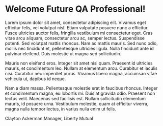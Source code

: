 # Welcome Future QA Professional!

Lorem ipsum dolor sit amet, consectetur adipiscing elit. Vivamus eget efficitur felis, vel volutpat nisl. Etiam vulputate posuere nunc a efficitur. Fusce ultricies auctor felis, fringilla vestibulum mi consectetur eget. Cras vitae arcu aliquam, consectetur arcu ac, semper lectus. Suspendisse potenti. Sed volutpat mattis rhoncus. Nam ac mattis mauris. Sed nunc odio, mollis nec tincidunt et, pellentesque ultricies ligula. Nulla tincidunt ante id pulvinar eleifend. Duis molestie ut magna sed sollicitudin.

Mauris non eleifend eros. Integer sit amet nisi quam. Praesent id ultricies mauris, et condimentum leo. Nullam at elementum arcu. Curabitur et iaculis nisi. Curabitur nec imperdiet purus. Vivamus libero magna, accumsan vitae vehicula ut, dapibus id neque.

Nam a diam massa. Pellentesque molestie erat in faucibus rhoncus. Integer et condimentum magna, eu lobortis mi. Duis at gravida odio. Praesent non lectus velit. Maecenas sed facilisis est. Nullam sollicitudin elementum mauris, id posuere urna. Vestibulum molestie, quam at efficitur viverra, magna nulla tempor lectus, in varius nulla enim ut felis.

Clayton Ackerman
Manager, Liberty Mutual
